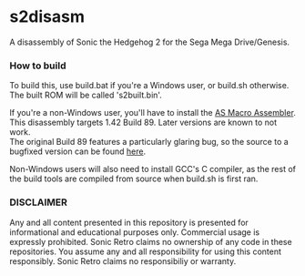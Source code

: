 # s2disasm

A disassembly of Sonic the Hedgehog 2 for the Sega Mega Drive/Genesis.

### How to build

To build this, use build.bat if you're a Windows user, or build.sh otherwise. The built ROM will be called 's2built.bin'.

If you're a non-Windows user, you'll have to install the [AS Macro Assembler](http://john.ccac.rwth-aachen.de:8000/as). This disassembly targets 1.42 Build 89. Later versions are known to not work.  
The original Build 89 features a particularly glaring bug, so the source to a bugfixed version can be found [here](https://github.com/Clownacy/as-sonic).

Non-Windows users will also need to install GCC's C compiler, as the rest of the build tools are compiled from source when build.sh is first ran.

### DISCLAIMER

Any and all content presented in this repository is presented for informational and educational purposes only.
Commercial usage is expressly prohibited. Sonic Retro claims no ownership of any code in these repositories.
You assume any and all responsibility for using this content responsibly. Sonic Retro claims no responsibiliy or warranty.
